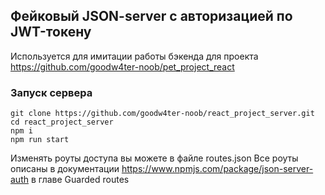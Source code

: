 ## Фейковый JSON-server с авторизацией по JWT-токену

Используется для имитации работы бэкенда для проекта https://github.com/goodw4ter-noob/pet_project_react

### Запуск сервера

```
git clone https://github.com/goodw4ter-noob/react_project_server.git
cd react_project_server
npm i
npm run start
```

Изменять роуты доступа вы можете в файле routes.json
Все роуты описаны в документации https://www.npmjs.com/package/json-server-auth в главе Guarded routes
